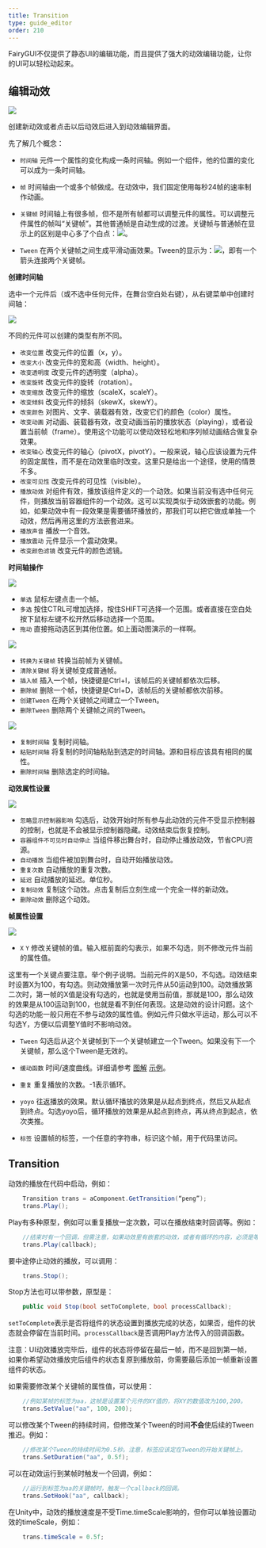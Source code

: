 ```yaml
---
title: Transition
type: guide_editor
order: 210
---
```


FairyGUI不仅提供了静态UI的编辑功能，而且提供了强大的动效编辑功能，让你的UI可以轻松动起来。

## 编辑动效

![](../../images/20170807171835.png)

创建新动效或者点击以后动效后进入到动效编辑界面。

先了解几个概念：

- `时间轴` 元件一个属性的变化构成一条时间轴。例如一个组件，他的位置的变化可以成为一条时间轴。

- `帧` 时间轴由一个或多个帧做成。在动效中，我们固定使用每秒24帧的速率制作动画。

- `关键帧` 时间轴上有很多帧，但不是所有帧都可以调整元件的属性。可以调整元件属性的帧叫“关键帧”。其他普通帧是自动生成的过渡。关键帧与普通帧在显示上的区别是中心多了个白点：![](../../images/20170808103109.png)。

- `Tween` 在两个关键帧之间生成平滑动画效果。Tween的显示为：![](../../images/20170808103109.png)，即有一个箭头连接两个关键帧。

**创建时间轴**

选中一个元件后（或不选中任何元件，在舞台空白处右键），从右键菜单中创建时间轴：

![](../../images/20170808094436.png)

不同的元件可以创建的类型有所不同。

- `改变位置` 改变元件的位置（x，y）。
- `改变大小` 改变元件的宽和高（width、height）。
- `改变透明度` 改变元件的透明度（alpha）。
- `改变旋转` 改变元件的旋转（rotation）。
- `改变缩放` 改变元件的缩放（scaleX，scaleY）。
- `改变倾斜` 改变元件的倾斜（skewX，skewY）。
- `改变颜色` 对图片、文字、装载器有效，改变它们的颜色（color）属性。
- `改变动画` 对动画、装载器有效，改变动画当前的播放状态（playing），或者设置当前帧（frame）。使用这个功能可以使动效轻松地和序列帧动画结合做复杂效果。
- `改变轴心` 改变元件的轴心（pivotX，pivotY）。一般来说，轴心应该设置为元件的固定属性，而不是在动效里临时改变。这里只是给出一个途径，使用的情景不多。
- `改变可见性` 改变元件的可见性（visible）。
- `播放动效` 对组件有效，播放该组件定义的一个动效。如果当前没有选中任何元件，则播放当前容器组件的一个动效。这可以实现类似于动效嵌套的功能。例如，如果动效中有一段效果是需要循环播放的，那我们可以把它做成单独一个动效，然后再用这里的方法嵌套进来。
- `播放声音` 播放一个音效。
- `播放震动` 元件显示一个震动效果。
- `改变颜色滤镜` 改变元件的颜色滤镜。

**时间轴操作**

![](../../images/gaollg5.gif)

- `单选` 鼠标左键点击一个帧。
- `多选` 按住CTRL可增加选择，按住SHIFT可选择一个范围。或者直接在空白处按下鼠标左键不松开然后移动选择一个范围。
- `拖动` 直接拖动选区到其他位置。如上面动图演示的一样啊。

![](../../images/2017-08-07_175009.png)

- `转换为关键帧` 转换当前帧为关键帧。
- `清除关键帧` 将关键帧变成普通帧。
- `插入帧` 插入一个帧，快捷键是Ctrl+I，该帧后的关键帧都依次后移。
- `删除帧` 删除一个帧，快捷键是Ctrl+D，该帧后的关键帧都依次前移。
- `创建Tween` 在两个关键帧之间建立一个Tween。
- `删除Tween` 删除两个关键帧之间的Tween。

![](../../images/20170808105119.png)

- `复制时间轴` 复制时间轴。
- `粘贴时间轴` 将复制的时间轴粘贴到选定的时间轴。源和目标应该具有相同的属性。
- `删除时间轴` 删除选定的时间轴。

**动效属性设置**

![](../../images/20170808112058.png)

- `忽略显示控制器影响` 勾选后，动效开始时所有参与此动效的元件不受显示控制器的控制，也就是不会被显示控制器隐藏。动效结束后恢复控制。
- `容器组件不可见时自动停止` 当组件移出舞台时，自动停止播放动效，节省CPU资源。
- `自动播放` 当组件被加到舞台时，自动开始播放动效。
- `重复次数` 自动播放的重复次数。
- `延迟` 自动播放的延迟。单位秒。
- `复制动效` 复制这个动效。点击复制后立刻生成一个完全一样的新动效。
- `删除动效` 删除这个动效。

**帧属性设置**

![](../../images/20170808105308.png)

- `X` `Y` 修改关键帧的值。输入框前面的勾表示，如果不勾选，则不修改元件当前的属性值。

这里有一个关键点要注意。举个例子说明。当前元件的X是50，不勾选。动效结束时设置X为100，有勾选。则动效播放第一次时元件从50运动到100。动效播放第二次时，第一帧的X值是没有勾选的，也就是使用当前值，那就是100，那么动效的效果是从100运动到100，也就是看不到任何表现。这是动效的设计问题。这个勾选的功能一般只用在不参与动效的属性值。例如元件只做水平运动，那么可以不勾选Y，方便以后调整Y值时不影响动效。

- `Tween` 勾选后从这个关键帧到下一个关键帧建立一个Tween。如果没有下一个关键帧，那么这个Tween是无效的。

- `缓动函数` 时间/速度曲线。详细请参考 [图解](../../images/20170802000005.png) [示例](https://greensock.com/ease-visualizer)。
 
- `重复` 重复播放的次数。-1表示循环。

- `yoyo` 往返播放的效果。默认循环播放的效果是从起点到终点，然后又从起点到终点。勾选yoyo后，循环播放的效果是从起点到终点，再从终点到起点，依次类推。

- `标签` 设置帧的标签，一个任意的字符串，标识这个帧，用于代码里访问。

## Transition

动效的播放在代码中启动，例如：

```csharp
	Transition trans = aComponent.GetTransition(“peng”);
	trans.Play();
```

Play有多种原型，例如可以重复播放一定次数，可以在播放结束时回调等。例如：

```csharp
	//结束时有一个回调，但需注意，如果动效里有嵌套的动效，或者有循环的内容，必须是等全部都结束后才会回调。
	trans.Play(callback);
```

要中途停止动效的播放，可以调用：

```csharp
	trans.Stop();
```

Stop方法也可以带参数，原型是：

```csharp
	public void Stop(bool setToComplete, bool processCallback);
```

`setToComplete`表示是否将组件的状态设置到播放完成的状态，如果否，组件的状态就会停留在当前时间。`processCallback`是否调用Play方法传入的回调函数。

注意：UI动效播放完毕后，组件的状态将停留在最后一帧，而不是回到第一帧，如果你希望动效播放完后组件的状态复原到播放前，你需要最后添加一帧重新设置组件的状态。

如果需要修改某个关键帧的属性值，可以使用：

```csharp
	//例如某帧的标签为aa，这帧是设置某个元件的XY值的，将XY的数值改为100,200。
	trans.SetValue("aa", 100, 200);
```

可以修改某个Tween的持续时间，但修改某个Tween的时间**不会**使后续的Tween推迟。例如：

```csharp
	//修改某个Tween的持续时间为0.5秒。注意，标签应该定在Tween的开始关键帧上。
	trans.SetDuration("aa", 0.5f);
```

可以在动效运行到某帧时触发一个回调，例如：

```csharp
	//运行到标签为aa的关键帧时，触发一个callback的回调。
	trans.SetHook("aa", callback);
```

在Unity中，动效的播放速度是不受Time.timeScale影响的，但你可以单独设置动效的timeScale，例如：

```csharp
    trans.timeScale = 0.5f;
```